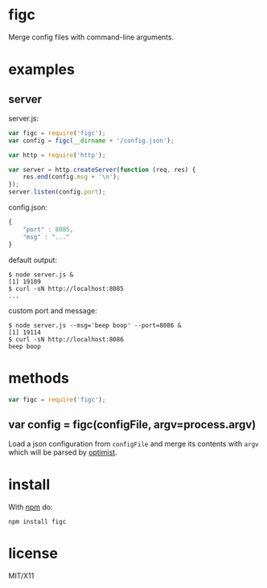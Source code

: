 figc
====

Merge config files with command-line arguments.

examples
========

server
------

server.js:

``` js
var figc = require('figc');
var config = figc(__dirname + '/config.json');

var http = require('http');

var server = http.createServer(function (req, res) {
    res.end(config.msg + '\n');
});
server.listen(config.port);
```

config.json:

``` js
{
    "port" : 8085,
    "msg" : "..."
}
```

default output:

```
$ node server.js &
[1] 19109
$ curl -sN http://localhost:8085
...
```

custom port and message:

```
$ node server.js --msg='beep boop' --port=8086 &
[1] 19114
$ curl -sN http://localhost:8086
beep boop
```

methods
=======

``` js
var figc = require('figc');
```

var config = figc(configFile, argv=process.argv)
------------------------------------------------

Load a json configuration from `configFile` and merge its contents with `argv`
which will be parsed by
[optimist](http://github.com/substack/node-optimist).

install
=======

With [npm](http://npmjs.org) do:

    npm install figc

license
=======

MIT/X11
